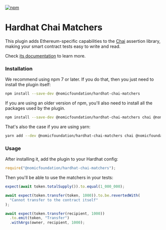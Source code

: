 [![npm](https://img.shields.io/npm/v/@nomicfoundation/hardhat-chai-matchers.svg)](https://www.npmjs.com/package/@nomicfoundation/hardhat-chai-matchers)

# Hardhat Chai Matchers

This plugin adds Ethereum-specific capabilities to the [Chai](https://chaijs.com/) assertion library, making your smart contract tests easy to write and read.

Check [its documentation](https://hardhat.org/hardhat-chai-matchers/docs) to learn more.

### Installation

We recommend using npm 7 or later. If you do that, then you just need to install the plugin itself:

```bash
npm install --save-dev @nomicfoundation/hardhat-chai-matchers
```

If you are using an older version of npm, you'll also need to install all the packages used by the plugin.

```bash
npm install --save-dev @nomicfoundation/hardhat-chai-matchers chai @nomicfoundation/hardhat-ethers ethers
```

That's also the case if you are using yarn:

```bash
yarn add --dev @nomicfoundation/hardhat-chai-matchers chai @nomicfoundation/hardhat-ethers ethers
```

### Usage

After installing it, add the plugin to your Hardhat config:

```js
require("@nomicfoundation/hardhat-chai-matchers");
```

Then you'll be able to use the matchers in your tests:

```js
expect(await token.totalSupply()).to.equal(1_000_000);

await expect(token.transfer(token, 1000)).to.be.revertedWith(
  "Cannot transfer to the contract itself"
);

await expect(token.transfer(recipient, 1000))
  .to.emit(token, "Transfer")
  .withArgs(owner, recipient, 1000);
```
